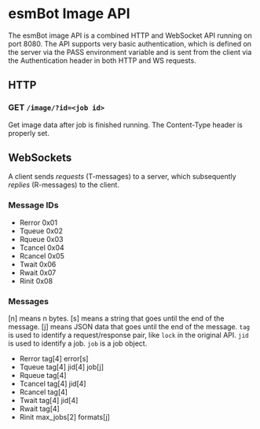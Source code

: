 # esmBot Image API
The esmBot image API is a combined HTTP and WebSocket API running on port 8080. The API supports very basic authentication, which is defined on the server via the PASS environment variable and is sent from the client via the Authentication header in both HTTP and WS requests.

## HTTP

### GET `/image/?id=<job id>`
Get image data after job is finished running. The Content-Type header is properly set.

## WebSockets
A client sends *requests* (T-messages) to a server, which subsequently *replies* (R-messages) to the client.
### Message IDs
- Rerror 0x01
- Tqueue 0x02
- Rqueue 0x03
- Tcancel 0x04
- Rcancel 0x05
- Twait 0x06
- Rwait 0x07
- Rinit 0x08

### Messages
[n] means n bytes.
[s] means a string that goes until the end of the message.
[j] means JSON data that goes until the end of the message.
`tag` is used to identify a request/response pair, like `lock` in the original API. `jid` is used to identify a job. `job` is a job object.
- Rerror tag[4] error[s]
- Tqueue tag[4] jid[4] job[j]
- Rqueue tag[4]
- Tcancel tag[4] jid[4]
- Rcancel tag[4]
- Twait tag[4] jid[4]
- Rwait tag[4]
- Rinit max_jobs[2] formats[j]
